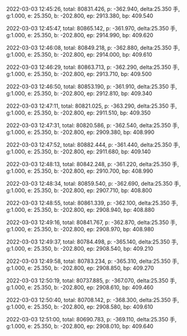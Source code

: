 2022-03-03 12:45:26, total: 80831.426, p: -362.940, delta:25.350 手, g:1.000, e: 25.350, b: -202.800, ep: 2913.380, bp: 409.540

2022-03-03 12:45:47, total: 80865.142, p: -361.970, delta:25.350 手, g:1.000, e: 25.350, b: -202.800, ep: 2914.990, bp: 409.620

2022-03-03 12:46:08, total: 80849.218, p: -362.880, delta:25.350 手, g:1.000, e: 25.350, b: -202.800, ep: 2914.000, bp: 409.610

2022-03-03 12:46:29, total: 80863.713, p: -362.290, delta:25.350 手, g:1.000, e: 25.350, b: -202.800, ep: 2913.710, bp: 409.500

2022-03-03 12:46:50, total: 80853.190, p: -361.910, delta:25.350 手, g:1.000, e: 25.350, b: -202.800, ep: 2912.810, bp: 409.340

2022-03-03 12:47:11, total: 80821.025, p: -363.290, delta:25.350 手, g:1.000, e: 25.350, b: -202.800, ep: 2911.510, bp: 409.350

2022-03-03 12:47:31, total: 80820.586, p: -362.540, delta:25.350 手, g:1.000, e: 25.350, b: -202.800, ep: 2909.380, bp: 408.990

2022-03-03 12:47:52, total: 80882.444, p: -361.440, delta:25.350 手, g:1.000, e: 25.350, b: -202.800, ep: 2911.680, bp: 409.140

2022-03-03 12:48:13, total: 80842.248, p: -361.220, delta:25.350 手, g:1.000, e: 25.350, b: -202.800, ep: 2910.700, bp: 408.990

2022-03-03 12:48:34, total: 80859.540, p: -362.690, delta:25.350 手, g:1.000, e: 25.350, b: -202.800, ep: 2907.710, bp: 408.800

2022-03-03 12:48:55, total: 80861.339, p: -362.100, delta:25.350 手, g:1.000, e: 25.350, b: -202.800, ep: 2908.940, bp: 408.880

2022-03-03 12:49:16, total: 80841.767, p: -362.870, delta:25.350 手, g:1.000, e: 25.350, b: -202.800, ep: 2908.970, bp: 408.980

2022-03-03 12:49:37, total: 80784.498, p: -365.140, delta:25.350 手, g:1.000, e: 25.350, b: -202.800, ep: 2908.540, bp: 409.210

2022-03-03 12:49:58, total: 80783.234, p: -365.310, delta:25.350 手, g:1.000, e: 25.350, b: -202.800, ep: 2908.850, bp: 409.270

2022-03-03 12:50:19, total: 80737.885, p: -367.070, delta:25.350 手, g:1.000, e: 25.350, b: -202.800, ep: 2908.610, bp: 409.460

2022-03-03 12:50:40, total: 80708.142, p: -368.300, delta:25.350 手, g:1.000, e: 25.350, b: -202.800, ep: 2908.580, bp: 409.610

2022-03-03 12:51:00, total: 80690.783, p: -369.110, delta:25.350 手, g:1.000, e: 25.350, b: -202.800, ep: 2908.010, bp: 409.640
